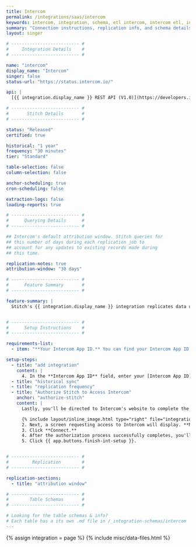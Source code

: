 ```yaml
---
title: Intercom
permalink: /integrations/saas/intercom
keywords: intercom, integration, schema, etl intercom, intercom etl, intercom schema
summary: "Connection instructions, replication info, and schema details for Stitch's Intercom integration."
layout: singer

# -------------------------- #
#     Integration Details    #
# -------------------------- #

name: "intercom"
display_name: "Intercom"
singer: false
status-url: "https://status.intercom.io/"

api: |
  [{{ integration.display_name }} REST API (V1.0)](https://developers.intercom.com/intercom-api-reference/v1.0/reference){:target="new"}

# -------------------------- #
#       Stitch Details       #
# -------------------------- #

status: "Released"
certified: true

historical: "1 year"
frequency: "30 minutes"
tier: "Standard"

table-selection: false
column-selection: false

anchor-scheduling: true
cron-scheduling: false

extraction-logs: false
loading-reports: true

# -------------------------- #
#      Querying Details      #
# -------------------------- #

## Intercom's default attribution window. Stitch queries for
## this number of days during each replication job to
## account for any updates to existing records made during 
## this time.

replication-notes: true
attribution-window: "30 days"

# -------------------------- #
#      Feature Summary       #
# -------------------------- #

feature-summary: |
  Stitch's {{ integration.display_name }} integration replicates data using the {{ integration.api | flatify | strip }}. Refer to the [Schema](#schema) section for a list of objects available for replication.


# -------------------------- #
#      Setup Instructions    #
# -------------------------- #

requirements-list:
  - item: "**Your Intercom App ID.** You can find your Intercom App ID by following [these instructions](https://docs.intercom.com/faqs-and-troubleshooting/getting-set-up/where-can-i-find-my-app-id)."

setup-steps:
  - title: "add integration"
    content: |
      4. In the **Intercom App ID** field, enter your [Intercom App ID](https://docs.intercom.com/faqs-and-troubleshooting/getting-set-up/where-can-i-find-my-app-id).
  - title: "historical sync"
  - title: "replication frequency"
  - title: "Authorize Stitch to Access Intercom"
    anchor: "authorize-stitch"
    content: |
      Lastly, you'll be directed to Intercom's website to complete the setup.

      {% include layout/inline_image.html type="right" file="integrations/intercom-access-request.png" alt="List of permissions requested by Stitch to access Intercom" max-width="400px" %}1. If you aren't already logged into Intercom, you'll be prompted to do so.
      2. Next, a screen requesting access to Intercom will display. **Note**: Stitch will only ever read your data.
      3. Click **Connect.**
      4. After the authorization process successfully completes, you'll be redirected back to Stitch.
      5. Click {{ app.buttons.finish-int-setup }}.


# -------------------------- #
#         Replication        #
# -------------------------- #

replication-sections:
  - title: "attribution window"

# -------------------------- #
#        Table Schemas       #
# -------------------------- #

# Looking for the table schemas & info?
# Each table has a its own .md file in /_integration-schemas/intercom
---
```


{% assign integration = page %}
{% include misc/data-files.html %}
